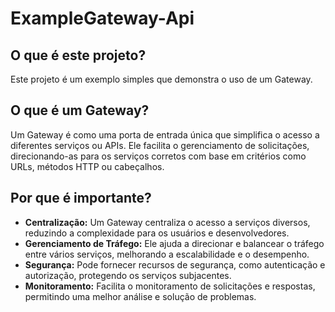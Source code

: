 # ExampleGateway-Api

## O que é este projeto?

Este projeto é um exemplo simples que demonstra o uso de um Gateway.

## O que é um Gateway?

Um Gateway é como uma porta de entrada única que simplifica o acesso a diferentes serviços ou APIs. Ele facilita o gerenciamento de solicitações,
direcionando-as para os serviços corretos com base em critérios como URLs, métodos HTTP ou cabeçalhos.

## Por que é importante?

- **Centralização:** Um Gateway centraliza o acesso a serviços diversos, reduzindo a complexidade para os usuários e desenvolvedores.
- **Gerenciamento de Tráfego:** Ele ajuda a direcionar e balancear o tráfego entre vários serviços, melhorando a escalabilidade e o desempenho.
- **Segurança:** Pode fornecer recursos de segurança, como autenticação e autorização, protegendo os serviços subjacentes.
- **Monitoramento:** Facilita o monitoramento de solicitações e respostas, permitindo uma melhor análise e solução de problemas.








